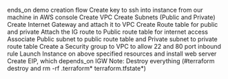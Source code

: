 ends_on demo creation flow
Create key to ssh into instance from our machine in AWS console
Create VPC
Create Subnets (Public and Private)
Create Internet Gateway and attach it to VPC
Create Route table for public and private
Attach the IG route to Public route table for internet access
Associate Public subnet to public route table and Private subnet to private route table
Create a Security group to VPC to allow 22 and 80 port inbound rule
Launch Instance on above specified resources and install web server
Create EIP, which depends_on IGW
Note:
Destroy everything (#terraform destroy and rm -rf .terraform* terraform.tfstate*)